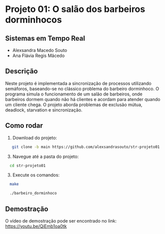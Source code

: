 # Projeto 01: O salão dos barbeiros dorminhocos
## Sistemas em Tempo Real
* Alexsandra Macedo Souto
* Ana Flávia Regis Mâcedo


## Descrição

Neste projeto é implementada a sincronização de processos utilizando semáforos, baseando-se no clássico problema do barbeiro dorminhoco. O programa simula o funcionamento de um salão de barbeiros, onde barbeiros dormem quando não há clientes e acordam para atender quando um cliente chega. O projeto aborda problemas de exclusão mútua, deadlock, starvation e sincronização.

## Como rodar

1. Download do projeto:
 ```bash
    git clone -b main https://github.com/alexsandrasouto/str-projeto01
```
3. Navegue até a pasta do projeto:
  ```bash
    cd str-projeto01
```
3. Execute os comandos:
  ```bash
    make
```
  ```bash
    ./barbeiro_dorminhoco 
```

## Demostração
O vídeo de demostração pode ser encontrado no link: 
https://youtu.be/QiEmb1oa0tk

